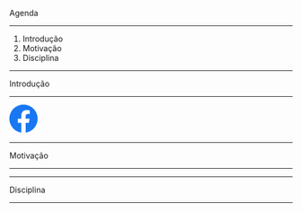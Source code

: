 Agenda
***
1. Introdução
2. Motivação
3. Disciplina

---
Introdução
***
<img src="./imgs/download.png" width="50px" height="50px" style="border:0px"/>

---
Motivação
***

---
Disciplina
***
